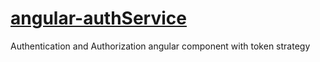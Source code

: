 # [angular-authService](https://github.com/jediproject/ng-jedi-security)
Authentication and Authorization angular component with token strategy
